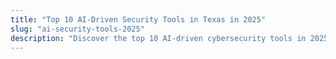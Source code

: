 ```yaml
---
title: "Top 10 AI-Driven Security Tools in Texas in 2025"
slug: "ai-security-tools-2025"
description: "Discover the top 10 AI-driven cybersecurity tools in 2025 …"
---
```



